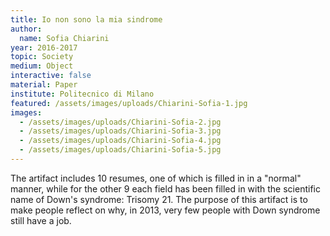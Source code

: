 ```yaml
---
title: Io non sono la mia sindrome
author:
  name: Sofia Chiarini
year: 2016-2017
topic: Society
medium: Object
interactive: false
material: Paper
institute: Politecnico di Milano
featured: /assets/images/uploads/Chiarini-Sofia-1.jpg
images:
  - /assets/images/uploads/Chiarini-Sofia-2.jpg
  - /assets/images/uploads/Chiarini-Sofia-3.jpg
  - /assets/images/uploads/Chiarini-Sofia-4.jpg
  - /assets/images/uploads/Chiarini-Sofia-5.jpg
---
```

The artifact includes 10 resumes, one of which is filled in in a "normal" manner, while for the other 9 each field has been filled in with the scientific name of Down's syndrome: Trisomy 21. The purpose of this artifact is to make people reflect on why, in 2013, very few people with Down syndrome still have a job.
